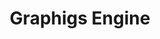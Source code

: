 ---
title: Graphigs Engine
role: Engine / Tools / Graphics Programmer
image: assets/image-sample.png
alt: Graphigs Engine
tools: C++ | OpenGL | GLSL | ImGui | FBXSDK
asset-base: /assets/programming/grapigs/

caption:
  title: Grapigs Engine
  subtitle: Engine & Tools <br> Shader Effects
  thumbnail: /assets/programming/grapigs/thumbnail.png
  
video:
  title: Video
  url: https://www.youtube.com/embed/REPLACE-WITH-CODE
  detail:
    - title: Engine | Tools | Graphics
      desc: Create an engine for rendering objects to implement PBR techniques. Keep the hierarchical structure of the model while loading fbx files using FBXSDK. Create GUI tools to adjust the object and each mesh’s material data. Change the texture of the material by dropping image files into the program or dragging and dropping the texture to the material window from the asset window. Add new uniform variables in runtime without rebuilding the project. Edit shader pipeline in runtime. Apply shader effects to objects or a scene, such as the rusted metal effect using Perlin noise, chromatic aberration, and blur effect.

detail:
  - image-path: 
    alt: 
    desc: 
---